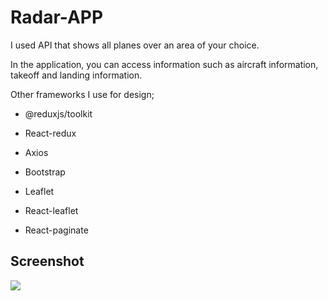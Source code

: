 <h1>Radar-APP</h1>

I used API that shows all planes over an area of your choice.

In the application, you can access information such as aircraft information, takeoff and landing information.

Other frameworks I use for design;

- @reduxjs/toolkit

- React-redux

- Axios

- Bootstrap

- Leaflet

- React-leaflet

- React-paginate

<h2>Screenshot</h2>

![](1.gif)
